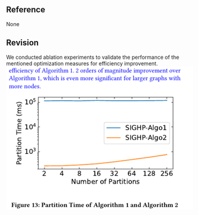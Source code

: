 ## Reference 
None
## Revision

We conducted ablation experiments to validate the performance of the mentioned optimization measures for efficiency improvement.
![](./pic/ablation-eff.png)